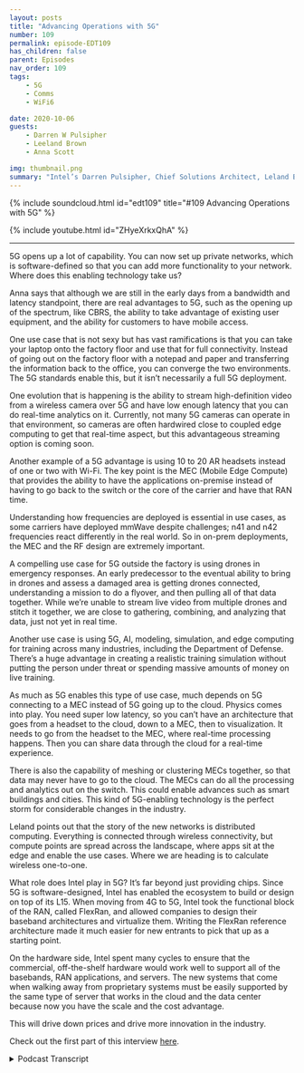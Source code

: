 ```yaml
---
layout: posts
title: "Advancing Operations with 5G"
number: 109
permalink: episode-EDT109
has_children: false
parent: Episodes
nav_order: 109
tags:
    - 5G
    - Comms
    - WiFi6

date: 2020-10-06
guests:
    - Darren W Pulsipher
    - Leeland Brown
    - Anna Scott

img: thumbnail.png
summary: "Intel’s Darren Pulsipher, Chief Solutions Architect, Leland Brown, Principal Engineer: Technical Director of Advanced Communications, and Dr. Anna Scott, Chief Edge Architect for Public Sector, talk about the history of advanced comms and future use cases with 5G. Part two of two."
---
```


{% include soundcloud.html id="edt109" title="#109 Advancing Operations with 5G" %}

{% include youtube.html id="ZHyeXrkxQhA" %}

---

5G opens up a lot of capability. You can now set up private networks, which is software-defined so that you can add more functionality to your network. Where does this enabling technology take us?

Anna says that although we are still in the early days from a bandwidth and latency standpoint, there are real advantages to 5G, such as the opening up of the spectrum, like CBRS, the ability to take advantage of existing user equipment, and the ability for customers to have mobile access.

One use case that is not sexy but has vast ramifications is that you can take your laptop onto the factory floor and use that for full connectivity. Instead of going out on the factory floor with a notepad and paper and transferring the information back to the office, you can converge the two environments. The 5G standards enable this, but it isn’t necessarily a full 5G deployment.

One evolution that is happening is the ability to stream high-definition video from a wireless camera over 5G and have low enough latency that you can do real-time analytics on it. Currently, not many 5G cameras can operate in that environment, so cameras are often hardwired close to coupled edge computing to get that real-time aspect, but this advantageous streaming option is coming soon.

Another example of a 5G advantage is using 10 to 20 AR headsets instead of one or two with Wi-Fi. The key point is the MEC (Mobile Edge Compute) that provides the ability to have the applications on-premise instead of having to go back to the switch or the core of the carrier and have that RAN time.

Understanding how frequencies are deployed is essential in use cases, as some carriers have deployed mmWave despite challenges; n41 and n42 frequencies react differently in the real world. So in on-prem deployments, the MEC and the RF design are extremely important.

A compelling use case for 5G outside the factory is using drones in emergency responses. An early predecessor to the eventual ability to bring in drones and assess a damaged area is getting drones connected, understanding a mission to do a flyover, and then pulling all of that data together. While we’re unable to stream live video from multiple drones and stitch it together, we are close to gathering, combining, and analyzing that data, just not yet in real time.

Another use case is using 5G, AI, modeling, simulation, and edge computing for training across many industries, including the Department of Defense. There’s a huge advantage in creating a realistic training simulation without putting the person under threat or spending massive amounts of money on live training.

As much as 5G enables this type of use case, much depends on 5G connecting to a MEC instead of 5G going up to the cloud. Physics comes into play. You need super low latency, so you can’t have an architecture that goes from a headset to the cloud, down to a MEC, then to visualization. It needs to go from the headset to the MEC, where real-time processing happens. Then you can share data through the cloud for a real-time experience.

There is also the capability of meshing or clustering MECs together, so that data may never have to go to the cloud. The MECs can do all the processing and analytics out on the switch. This could enable advances such as smart buildings and cities. This kind of 5G-enabling technology is the perfect storm for considerable changes in the industry.

Leland points out that the story of the new networks is distributed computing. Everything is connected through wireless connectivity, but compute points are spread across the landscape, where apps sit at the edge and enable the use cases. Where we are heading is to calculate wireless one-to-one.

What role does Intel play in 5G? It’s far beyond just providing chips. Since 5G is software-designed, Intel has enabled the ecosystem to build or design on top of its L15. When moving from 4G to 5G, Intel took the functional block of the RAN, called FlexRan, and allowed companies to design their baseband architectures and virtualize them. Writing the FlexRan reference architecture made it much easier for new entrants to pick that up as a starting point.

On the hardware side, Intel spent many cycles to ensure that the commercial, off-the-shelf hardware would work well to support all of the basebands, RAN applications, and servers. The new systems that come when walking away from proprietary systems must be easily supported by the same type of server that works in the cloud and the data center because now you have the scale and the cost advantage.

This will drive down prices and drive more innovation in the industry. 

Check out the first part of this interview [here](episode-EDT108).


<details>
<summary> Podcast Transcript </summary>

<p>﻿1</p>
<p>Hello, thisis Darren Pulsipher, chief solutionarchitect of public sector at Intel.</p>
<p>And welcome to Embracing</p>
<p>Digital Transformation,where we investigate effective change,leveraging people, processand technology.</p>
<p>On today's episode, Dr.</p>
<p>Anna Scott and Leland</p>
<p>Brown unleashing future use caseswith 5G.</p>
<p>You've opened up a lot of capability.</p>
<p>I can do my own private networks.</p>
<p>I it's software defined so I can add a lotmore functionality to my network now.</p>
<p>What does this unlock, Dr.</p>
<p>Scott?</p>
<p>Where where do you take where do you takethis enabling technology?</p>
<p>Fantastic.</p>
<p>So so we see.</p>
<p>Well, what's the best way to say it?</p>
<p>So we are still in the early daysof, say, from a USBlike a bandwidth in the latencystandpoint,what are the real advantages of 5G?</p>
<p>What we're seeingwith a lot of our first sets of customersis what we've already talked aboutis the the opening up of the spectrumlike the CBR as the abilityto take advantageof the existing user equipmentand now make it possible to have folkshave mobile access.</p>
<p>Right. So like one use case that isnot atall sexy but actually has really hugeramifications iscan you take your your laptopand onto the factory floor and startusing that for full connectivity?</p>
<p>So instead of goingout with a piece of paper and a notepadand writing down the stuff that matters,then going back to your officeto do your heavy work,you actually can convergethose two environments.</p>
<p>And, and again, it's enabledby the 5G standards but isn't necessarilydoing like a full 5G deployment.</p>
<p>What we're seeing and what we thinkwill be the evolution on thatand that's happeningkind of in real time right now, iscan you streamhigh definition videofrom a camera over 5G, do real timeanalytics on it,and now you've got a wireless camerathat's in whatever the environment isthat you care about.</p>
<p>Carry that again, that video over 5G andand then do your analytics on itand have that be lowenough latency that you're essentiallyhaving a real time system.</p>
<p>We're not quite therebecause the 5G cameras stillthere's not many of them thatcan really operate in that environment.</p>
<p>So often what we'll do with a 5Gnetwork is we'll still hardwirethe cameras to close coupled edge computeto get that real time aspect.</p>
<p>And then you can share up the the metadataand the output of those analytics.</p>
<p>So we're not very far away at allfrom saying nowthat we've got that massive bandwidthin that low latency.</p>
<p>Now streamingbecomes an option and and that has somereally nice advantages, right?</p>
<p>So that brought up something elsethat just popped into my head.</p>
<p>What about air?</p>
<p>Exactly. Yeah.</p>
<p>And that's the other hugeexample for that.</p>
<p>Right, isyou can definitely do like air headsetsover wi fi,but the information that we have isif you're doing a single headset,you're great.</p>
<p>If you want to do two headsets,you're probably okay.</p>
<p>If you want to bring that up to scaleand do more like ten or 20.</p>
<p>WI fi is not very well-equippedto be able to handle that and keepa good, you know, nonwell keep the system working in a waythat's going to makeeverybody have the real time experiencethat they want.</p>
<p>Whereas for 5G,that's a no brainer, right?</p>
<p>But leave in place.</p>
<p>Now, I was going to addand a perfect, perfect pointwhen you think about a 5G on premisenetwork, thisthere's a couple of key elements to thatyou have to have in place.</p>
<p>The corethe more way to computethe general brandand also the user playing functionwhich which is a core phone function,meaningwithin the warehouseyou have all those elements.</p>
<p>Key point is the Mac that provides youthe ability to give you theseapplications on on premiseinstead of having to go backto any switch or let's say,you know, developlike a core of the carrierand have that ran time.</p>
<p>You're you're on premise this private isdedicated as a dedicated network.</p>
<p>You know, wi fi doesn'thave those functions, of course.</p>
<p>So this is good for security, too.</p>
<p>Well, yeah, it.</p>
<p>Provides my data is not going outsideof my building.</p>
<p>I can make that out.</p>
<p>Right. Exactly.</p>
<p>And and then you think aboutand I mentioned about, again, frequencies.</p>
<p>Well,two two things need to occur right now.</p>
<p>There are certain carriersthat of play frequencies.</p>
<p>Millimeter wave in waysthat they probably should not havebecause the wave has challengesand there's other carriersthat have deployed lower frequencies.</p>
<p>And I'm not saying that they reallyunderstood it, not saying it did not.</p>
<p>But it's as you can see, the performancein a network is different.</p>
<p>So understanding how you deployfrequencies relative to the use caseis extremely important for oneand therefore two frequenciesreact very differently in the world.</p>
<p>And when you deploy in these on a net netnetwork, you have to havethat level of understanding.</p>
<p>So these on premise deployments,on premise network deployments,the MEC is is it's very important to it.</p>
<p>Your RF design is extremely important.</p>
<p>And having all those elements on premisegives you the abilityto have an independence, to design itfor you, for your own use cases and needs.</p>
<p>All right.</p>
<p>You threw out the word MEC.</p>
<p>What in the world? Mobile edge.</p>
<p>Mobile edge compute.</p>
<p>All right, because I don't thinkeveryone's familiar with that.</p>
<p>I know I'm I kind of know it because and.</p>
<p>Pretty tight on me.</p>
<p>Yeah. Yeah exactly.</p>
<p>So MSE that's so that mobile edge computethat's thatthat could be that could be in AR headset.</p>
<p>It could be an edgedevice that's feeding a bunch of datastreams, coming in video streams.</p>
<p>It could be any, anything that's out therethat's doing my edge computing, right?</p>
<p>Yeah.</p>
<p>And I think I don't know thatwe've quite gotten to a levelwhere a headset would be considered a mac.</p>
<p>I think almost always now there's stillthere's still.</p>
<p>Something nearby that's doing that. Right.</p>
<p>That is that then would have a devicethat's been the,the headset device would be attached backinto that Mac.</p>
<p>Right.</p>
<p>And it would bedoing some support functionalityeven if you're doing a lot of compute.</p>
<p>I want, I want glasses that are a mac.</p>
<p>Ideally a little higherand a little heavy right now.</p>
<p>Hey, it's a we're workingwe're going down to 1.8 nanometers, right?</p>
<p>That's 18 angstrom.</p>
<p>So I can fit a lot of transistors in.</p>
<p>Whereas Lossless Moore's Law still exists.</p>
<p>That's pushing it.</p>
<p>Yeah.</p>
<p>Yeah, absolutely.</p>
<p>What about outside the country?</p>
<p>Because we've been talkinginside the factory quite a bit.</p>
<p>What are some of those other edgeuse cases that</p>
<p>Well, I think one of the thingsthat we've been exploring for a whilethat is more kind of emergency response ishow can you really use dronesand how can you keep your dronesconnected?</p>
<p>So I think probably one of the biggest usecases and again, this isthis is early days.</p>
<p>We've done some testing with this, but notnot for hey, you've just come inand stood up your 5G networkand you're bringing your dronesto do an assessment of a damaged area.</p>
<p>But what we have done is kind ofthe earlier predecessor to that, which ishow can you get drones to be connectedand have a mission and understandwhat's happening and go overand do do the types of flyovers to say,hey, you've just had a major stormor you've had floodingor there's been a hurricane.</p>
<p>How do you pull that kind of data togetherand bring all of that camera data?</p>
<p>Right.</p>
<p>So again, we're not quite to the streamlive video back from multiple dronesand stitch that all togetherbut we're gettingwe're getting into the line of sight wherenow you can use a use a drone to actuallygather that data, combineall that data, analyze that data and say,here are the areas where you needhelp, or, hey, I see a person who needsimmediate attention or,</p>
<p>Hey, this house is no longer there.</p>
<p>And when you cando that with 5G, you</p>
<p>I mean, we can do a lot of that now.</p>
<p>What we can't do is do thatin real time, right?</p>
<p>The immediate intelligence. Right. And so.</p>
<p>Okay, so.</p>
<p>So this is search and rescue,including firefighting, because I knowwe're doing this in California now.</p>
<p>We are sending drones up.</p>
<p>They are on a 5G networkthat's a private 5G networkthat's stood upspecifically for firefighting.</p>
<p>But I love the search and rescueafter hurricanes or floods or whatever.</p>
<p>A great use case. Yeah.</p>
<p>And just to add to to what Joanna stated,</p>
<p>I mean, think about it,the metaverseand the discussion around the metaverseof how on premise networksfind it hard to imagine therealities of it.</p>
<p>Right. It'shavinghaving edge compute points on premiseallows you to have these distributedcompute architectures in placethat can then enable use casesthat can be connected to each otherto be able to function.</p>
<p>That's how I view the metaverse is reallytaking managing, you know, well file.</p>
<p>And then this is what excites me about itbecause you know,</p>
<p>I've been in the carrier guy for years,worked in the department in defenseand seen these ask.</p>
<p>And really what excites me is that</p>
<p>I'm able to see the realities of it now.</p>
<p>It's starting to come together.</p>
<p>It's starting to come to come together.</p>
<p>Yeah.</p>
<p>So in the use case and Anand mentioned,you know, that is tome will be intense dataand it has to work you know for firstresponder use cases it just says importantin sort of the Department of Defenseand to mewill happen far more in termsof, you know, hurricanesand natural disastersas compared to,you know, wartime scenarios.</p>
<p>Could you could you guys imaginean Amber Alertthat automatically sent drones up?</p>
<p>That would be so cool. And what? Be cool.</p>
<p>That's right.</p>
<p>We can find we can find childrenthat are lost or in our area.</p>
<p>We've had a lot of gray alerts or silveralerts recently where all older peoplehave left and old folks home and got lostand they found them.</p>
<p>But I'm having havingthat kind of visibility is</p>
<p>I think there's a lot of benefit,but a lot of people are going to saythere are this scary dronesflying around, taking pictures of peopleand where's my privacy?</p>
<p>Work ethics.</p>
<p>A Yeah, yeah.</p>
<p>But well what it yeah.</p>
<p>It's enabling technology, right?</p>
<p>What we do with that technology,we've, that's another discussionaround policy that we do today.</p>
<p>Yeah.</p>
<p>Well in another really good usecase, it's training, right.</p>
<p>So there's acrosskind of lots of different industriesin lots of lots of areaswithin the government as well.</p>
<p>There's a huge advantage if you can createas close to a reality sortof training simulationwithout actually putting the personin under threat or withoutyou spendingsome of the massive amounts of moneyif you're trying to do like aa real live training session.</p>
<p>Right.</p>
<p>So, so the idea of using 5G along withartificial intelligence,along with modeling and simulationand doing that with edge compute likeis enabled by the type of architectures.</p>
<p>If you put that all together with 5G,there reallywe are line of sightfor having a very realistic environmentso that you can actually train peoplevery, very effectivelyand then you can do things like understandhow they're responding to it,what are their biometrics where you know,what really changes over that?</p>
<p>The course of that trainingto to go into some world of enhancementthat we can't even talk about right nowwith respect to helping people deal witheither complex test or complex situations.</p>
<p>So training, I think, is going to beone of the places that we see everythingcome togetherfirst, right into some really remarkabletypes of situations.</p>
<p>And and I think maybe Leland,they haven't done a clear enough jobto explain how importantthe edge compute element is of this.</p>
<p>Because as much as 5Gis an enablement,much of this depends on 5Gconnecting to a mac as a pose to 5Ggoing up to the cloudbecause there is still a lot of physicsthat come into play.</p>
<p>So if you need super low latency,we're not talking about an architecturethat goes headset to the cloud, downto a mac, then down to visualization.</p>
<p>You really need to go headset to the mac,do your real time processing therefor what's important,and then you can share datathrough the cloudfor that real time experience.</p>
<p>You need that close couple that's well in.</p>
<p>And you know,</p>
<p>I've talked about this before.</p>
<p>We also have the capability of meshingare absolutely mixed togetherso I may never even send that datato the cloud.</p>
<p>These Macs can do all the processand analyticsthat I need to out on the switch.</p>
<p>Right, which. Very much so. Yeah.</p>
<p>This could do things like smart cities,smart buildings.</p>
<p>I mean, 5G isis really kind of that enabling technologywith the concept of a mobile edge computedevice altogether coming together.</p>
<p>I think we're it's a perfect stormto make huge changes in the industry now.</p>
<p>We just got to go do it.</p>
<p>Yeah, I always say that thethe story of the new networksthere's just shipping it compute.</p>
<p>Right.</p>
<p>And we're connecting itthrough wireless connectivity,but we're really distributingcompute points across the landscapewhere we can now have appssitting at the edge and enablinguse cases right.</p>
<p>So 1 to 1and I'm not saying that this is a true 1to 1, thatevery distributed compute pointto have a wireless connection point.</p>
<p>Now, in some examples,if you kind of think, think aboutas kind of wherewe're heading to compute wireless 1 to 1.</p>
<p>And the more you proliferate eitherwar, you're going to have the other oneno permanent with it.</p>
<p>All right.</p>
<p>So with all these great use casesthat we've talked about,what role does Intel play in 5G?</p>
<p>Are we just providing chips?</p>
<p>What what have we done to makethis really happen?</p>
<p>So when you look at what it meansto virtualizea network, it'sreally taking portions of the network,making it software defined,and then enabling an ecosystem to buildor to design on top of our L1 one.</p>
<p>And that's exactly what Intel has done.</p>
<p>If you look at 4G and and moving into 5G,we've taken the functional blocksof the RAN, right?</p>
<p>And we've allowed an ecosystem to builduse cases and capabilities on top of it.</p>
<p>You know, we've called it Flex Ran,you know, we've takenwhat is deemed to be the baseband,the L2 L3 layer and enablethe have an ability for for for companiesto come inand design their own basebandarchitectures, virtualize it.</p>
<p>Right.</p>
<p>Not necessarily something that existedwithin 4G, definitely did not exist in 3Gfor 4G.and then allows new players to come inand build aroundarchitectures on our L1 fi layer.</p>
<p>Okay.</p>
<p>So we actually provided thathalf of that common hardware acrossall of is that how it works is</p>
<p>I mean, this was common,it's different than proprietary hardware.</p>
<p>So we were the ones designing this commonhardware.</p>
<p>Is that the way to think about it?</p>
<p>So we did two things rightjust real quick.</p>
<p>So we so what Leland was describingis really the software side.</p>
<p>So when we talked aboutall of these new entrants that were comingin, they Intel writing the flex ramreference architecturemade it much easier for new entrantsto pick that up as a starting pointand then finish what was neededto have a full ran solution.</p>
<p>So Flex ran as an enabling on theon the software side,there's a whole other hardware storythat Leland hadn't got to it, so.</p>
<p>Right. Okay, sorry, Leland.</p>
<p>I was a little confused. Sohardware side, what do we got?</p>
<p>So set out more than 1 to 2and to speak so to speak to that.</p>
<p>But in termsof how the software side of the track andnot did not try to mess up things herebut in order to kind of finish upwith the ecosystem play was that scalingand opening up the abilityfor the ecosystem team to to build outtheir own flavors of flexran their own flavors of thethe baseband proliferatednot only across the U.S.but across the world.</p>
<p>There are so many new players nowthat are taking flex ran and developingran solutions, countless,countless players.</p>
<p>Now you can even take them nowinto other business verticals.</p>
<p>You're seeing the same thingyou're seeing.</p>
<p>And often the departments sensewithin the military verticalyou're seeing this off and first responderverticals taking flex ran and evolveand you know they're running solutionsbased on our L1 five layer.</p>
<p>So we have an ecosystemthat is grown on top of our architecturethat is now providing the abilityto develop these new use cases.</p>
<p>And I, I have a question around that.</p>
<p>Does that include the, the old guard?</p>
<p>Because what you basically came inand disrupted their industry.</p>
<p>And includesthe old guard that the old guard.</p>
<p>So the old guard bought into.</p>
<p>The old corporate by then.</p>
<p>Let's keep in mindthe old guard developed their solutionsand made a proprietary escenain that test or business case,the newerplayers are coming in as well becauseagain, the point of entry is easieras compared to whatthe old guard developed the closed box.</p>
<p>Now this ability tono to develop your own box, if you will.</p>
<p>Gotcha, if you will.</p>
<p>That makes more sense.</p>
<p>So there's still a lot of proprietarybrands out therethat are not based on Intel Flux.</p>
<p>Right. Right.</p>
<p>And those are insome of the major players.</p>
<p>Right.</p>
<p>But I think from ahow do you just open up a whole ecosystemand give newer playersan advantage rights to really come inwithout massivedevelopment times to really be theyou know, to be a significant contributor?</p>
<p>Definitely.</p>
<p>Intel's play on Flex was all about that.</p>
<p>And then the parallel ofit was really on the hardware side, right?</p>
<p>So we was definitely the 5G expert.</p>
<p>I'm much more of the applications.</p>
<p>And how do you use thingsthat we've we really didspend a lot of cyclesto make sure that our cotshardware over the commercial off the shelfhardware was going to workreally well to support all of the basebandand RAM applications in certain.</p>
<p>That's another thing that's just likemake sure when you're walking awayfrom these proprietary systemsthat those proprietarythe new systems are openand are easily supportedby the same type of server that worksin the cloud and works in the data center,because now you have the scaleand the cost advantageand again, you're not going to justa limited number of players and say,you know, give me your hardware for myyou know, for my baseband.</p>
<p>You get to say, hey, that serverthat you use across the board,you can use itin this case, too. And that'shugely significant as well.</p>
<p>Just from a price and a scalability.</p>
<p>I was going to say that's going to driveprices down.</p>
<p>It's going to drive more innovationin the industry as a whole.</p>
<p>So kudos to Intel.</p>
<p>Absolutely.</p>
<p>We need to give ourselves some kudosfor this, right?</p>
<p>I mean, we're building a big, hugeecosystemto enable more computeeverywhere in the world.</p>
<p>I in fact, it reminds me ofsomething that just happened.</p>
<p>And maybe you guys,if you don't have any information on this,</p>
<p>T-Mobilejust signed some agreements with Space X.</p>
<p>Do you know about this one?</p>
<p>I do not.</p>
<p>All right.</p>
<p>We're going to do some research.</p>
<p>I'll cut this out of the thingbecause I'm like, whoa,my phone will actually startworking in the middle of Nevada now.</p>
<p>Well, we'll have to wait and see.</p>
<p>Yeah, but keep this insidethe insidethe it's up to the air recordingspace, you know, in the terrestrialdomain.</p>
<p>Okay.</p>
<p>We tend to look at it as separate.</p>
<p>But as time goes on,because of what Intel has really begun,you know, hardware, software,the ability to scale is now for basicallyfor both domainsto look one in the same to us,just like how wi fi and cellular looks onein the same in your own imagined space.</p>
<p>And it's virtual conflictand one in the same.</p>
<p>It should, right? Yeah. No, I love.</p>
<p>That's awesome, guys, as always,it's been a pleasure.</p>
<p>Thanks for coming on the show.</p>
<p>Thank you, Darren, as always.</p>
<p>Thank you for listeningto Embracing Digital Transformation today.</p>
<p>If you enjoyed our podcast,give it five stars on your favoritepodcasting site or YouTube channel.</p>
<p>You can find out more informationabout embracing digital transformationand embracingdigital.orguntil next time, go outand do something wonderful.</p>

</details>
